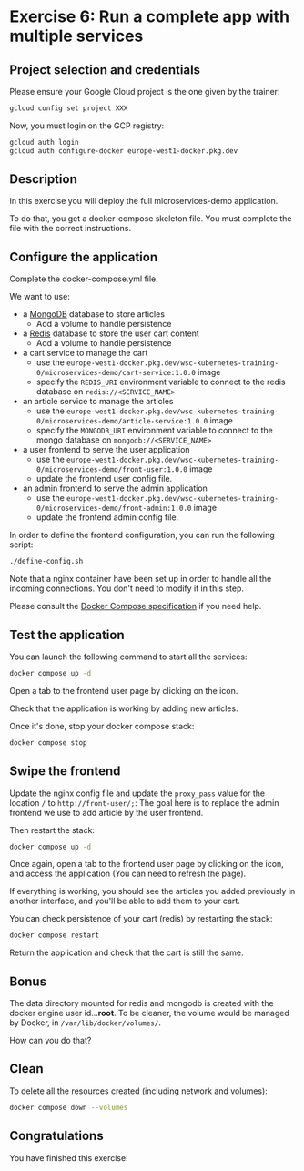 # Exercise 6: Run a complete app with multiple services

<walkthrough-tutorial-duration duration="20.0"></walkthrough-tutorial-duration>

## Project selection and credentials

Please ensure your Google Cloud project is the one given by the trainer:

```sh
gcloud config set project XXX 
```

Now, you must login on the GCP registry:

```sh
gcloud auth login
gcloud auth configure-docker europe-west1-docker.pkg.dev
```

## Description

In this exercise you will deploy the full microservices-demo application.

To do that, you get a docker-compose skeleton file. You must complete the file with the correct instructions.

## Configure the application

Complete the <walkthrough-editor-open-file filePath="docker-compose.yml">docker-compose.yml</walkthrough-editor-open-file> file.

We want to use:
- a [MongoDB](https://hub.docker.com/_/mongo/) database to store articles
  - Add a volume to handle persistence
- a [Redis](http://hub.docker.com/_/redis/) database to store the user cart content 
  - Add a volume to handle persistence
- a cart service to manage the cart
  - use the `europe-west1-docker.pkg.dev/wsc-kubernetes-training-0/microservices-demo/cart-service:1.0.0` image
  - specify the `REDIS_URI` environment variable to connect to the redis database on `redis://<SERVICE_NAME>`
- an article service to manage the articles
  - use the `europe-west1-docker.pkg.dev/wsc-kubernetes-training-0/microservices-demo/article-service:1.0.0` image
  - specify the `MONGODB_URI` environment variable to connect to the mongo database on `mongodb://<SERVICE_NAME>`
- a user frontend to serve the user application
  - use the `europe-west1-docker.pkg.dev/wsc-kubernetes-training-0/microservices-demo/front-user:1.0.0` image
  - update the frontend user config file.
- an admin frontend to serve the admin application
  - use the `europe-west1-docker.pkg.dev/wsc-kubernetes-training-0/microservices-demo/front-admin:1.0.0` image
  - update the frontend admin config file.

In order to define the frontend configuration, you can run the following script:

```sh
./define-config.sh
```

Note that a nginx container have been set up in order to handle all the incoming connections. 
You don't need to modify it in this step.

Please consult the [Docker Compose specification](https://github.com/compose-spec/compose-spec/blob/master/spec.md) if you need help.


## Test the application

You can launch the following command to start all the services:

```sh
docker compose up -d
```

Open a tab to the frontend user page by clicking on the <walkthrough-web-preview-icon></walkthrough-web-preview-icon> icon.

Check that the application is working by adding new articles.

Once it's done, stop your docker compose stack:
```sh
docker compose stop
```

## Swipe the frontend

Update the <walkthrough-editor-open-file filePath="config/default.conf">nginx config file</walkthrough-editor-open-file>
and update the `proxy_pass` value for the location `/` to `http://front-user/;`: The goal here is to replace the admin
frontend we use to add article by the user frontend.

Then restart the stack:
```sh
docker compose up -d
```

Once again, open a tab to the frontend user page by clicking on the <walkthrough-web-preview-icon></walkthrough-web-preview-icon> 
icon, and access the application (You can need to refresh the page).

If everything is working, you should see the articles you added previously in another interface, and you'll be able to 
add them to your cart.

You can check persistence of your cart (redis) by restarting the stack:

```sh
docker compose restart
```

Return the application and check that the cart is still the same.

## Bonus

The data directory mounted for redis and mongodb is created with the docker engine user id...**root**.  To be cleaner, the volume would be managed by Docker, in `/var/lib/docker/volumes/`.

How can you do that?

## Clean

To delete all the resources created (including network and volumes):

```sh
docker compose down --volumes
```

## Congratulations

You have finished this exercise!

<walkthrough-conclusion-trophy></walkthrough-conclusion-trophy>
